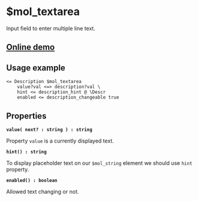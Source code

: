 # $mol_textarea

Input field to enter multiple line text.

## [Online demo](http://eigenmethod.github.io/mol/#demo=mol_textarea_demo)

## Usage example

```tree
<= Description $mol_textarea
	value?val <=> description?val \
	hint <= description_hint @ \Descr
	enabled <= description_changeable true
```

## Properties

**`value( next? : string ) : string`**

Property `value` is a currently displayed text.

**`hint() : string`**

To display placeholder text on our `$mol_string` element we should use `hint` property.

**`enabled() : boolean`**

Allowed text changing or not.
